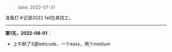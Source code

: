 
> date: 2022-07-31

准备打卡记录2022 fall在美找工。

---

**第1天，2022-08-01**：
- 上午刷了$3$道leetcode，一个easy，两个medium